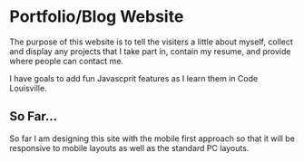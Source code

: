 # Portfolio/Blog Website

The purpose of this website is to tell the visiters a little about myself, collect and display any projects that I take part in, contain my resume, and provide where people can contact me.

I have goals to add fun Javascprit features as I learn them in Code Louisville.

## So Far...

So far I am designing this site with the mobile first approach so that it will be responsive to mobile layouts as well as the standard PC layouts.
